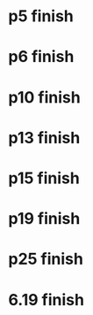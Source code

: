 # p5   finish
# p6   finish
# p10  finish
# p13  finish
# p15  finish
# p19  finish
# p25  finish
# 6.19 finish